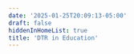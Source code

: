```yaml
---
date: '2025-01-25T20:09:13-05:00'
draft: false
hiddenInHomeList: true
title: 'DTR in Education'
---
```


